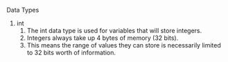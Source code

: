 Data Types
1. int
   1. The int data type is used for variables that will store integers.
   2. Integers always take up 4 bytes of memory (32 bits).
   3. This means the range of values they can store is necessarily limited to 32 bits worth of information.
